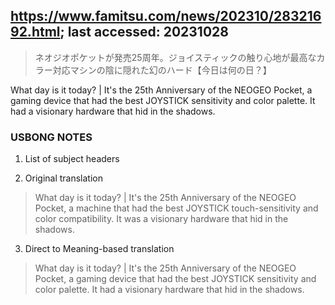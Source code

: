 ## https://www.famitsu.com/news/202310/28321692.html; last accessed: 20231028

> ネオジオポケットが発売25周年。ジョイスティックの触り心地が最高なカラー対応マシンの陰に隠れた幻のハード【今日は何の日？】

What day is it today? | It's the 25th Anniversary of the NEOGEO Pocket, a gaming device that had the best JOYSTICK sensitivity and color palette. It had a visionary hardware that hid in the shadows. 

### USBONG NOTES

1) List of subject headers

2) Original translation

> What day is it today? | It's the 25th Anniversary of the NEOGEO Pocket, a machine that had the best JOYSTICK touch-sensitivity and color compatibility. It was a visionary hardware that hid in the shadows. 

3) Direct to Meaning-based translation

> What day is it today? | It's the 25th Anniversary of the NEOGEO Pocket, a gaming device that had the best JOYSTICK sensitivity and color palette. It had a visionary hardware that hid in the shadows. 
